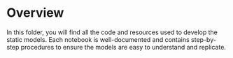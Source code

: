 # Overview
In this folder, you will find all the code and resources used to develop the static models. Each notebook is well-documented and contains step-by-step procedures to ensure the models are easy to understand and replicate.
